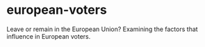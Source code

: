 # european-voters
Leave or remain in the European Union? Examining the factors that influence in European voters.
